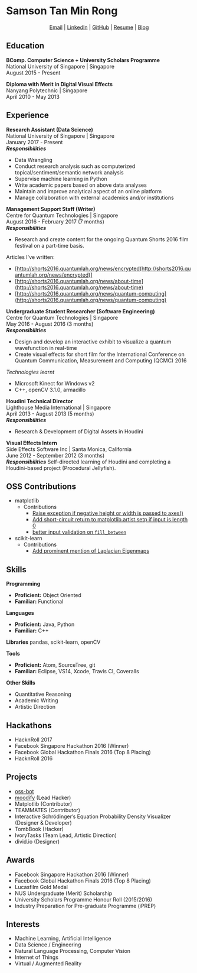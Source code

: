 Samson Tan Min Rong
==========
<p align="center">
  <a href="mailto:samson.tmr@gmail.com">Email</a> |
  <a href="linkedin.com/in/samsontmr">LinkedIn</a> |
  <a href="github.com/samsontmr">GitHub</a> |
  <a href="bit.ly/samsontanresume">Resume</a> |
  <a href="samsontmr.github.io">Blog</a>
</p>

Education
---------
**BComp. Computer Science + University Scholars Programme** <br>
National University of Singapore | Singapore <br>
August 2015 - Present

**Diploma with Merit in Digital Visual Effects** <br>
Nanyang Polytechnic | Singapore <br>
April 2010 - May 2013 <br>

Experience
----------
**Research Assistant (Data Science)** <br>
National University of Singapore | Singapore <br>
January 2017 - Present <br>
***Responsibilities***

*   Data Wrangling
*   Conduct research analysis such as computerized topical/sentiment/semantic network analysis
*   Supervise machine learning in Python
*   Write academic papers based on above data analyses
*   Maintain and improve analytical aspect of an online platform
*   Manage collaboration with external academics and/or institutions

**Management Support Staff (Writer)** <br>
Centre for Quantum Technologies | Singapore <br>
August 2016 - February 2017 (7 months) <br>
***Responsibilities***

*   Research and create content for the ongoing Quantum Shorts 2016 film festival on a part-time basis.

Articles I've written:

*   [http://shorts2016.quantumlah.org/news/encrypted(http://shorts2016.quantumlah.org/news/encrypted)]
*   [http://shorts2016.quantumlah.org/news/about-time](http://shorts2016.quantumlah.org/news/about-time)
*   [http://shorts2016.quantumlah.org/news/quantum-computing](http://shorts2016.quantumlah.org/news/quantum-computing)

**Undergraduate Student Researcher (Software Engineering)** <br>
Centre for Quantum Technologies | Singapore <br>
May 2016 - August 2016 (3 months) <br>
***Responsibilities***

*   Design and develop an interactive exhibit to visualize a quantum wavefunction in real-time
*   Create visual effects for short film for the International Conference on Quantum Communication, Measurement and Computing (QCMC) 2016

*Technologies learnt*

*   Microsoft Kinect for Windows v2
*   C++, openCV 3.1.0, armadillo

**Houdini Technical Director** <br>
Lighthouse Media International | Singapore <br>
April 2013 - August 2013 (5 months) <br>
***Responsibilities***

*   Research & Development of Digital Assets in Houdini

**Visual Effects Intern** <br>
Side Effects Software Inc | Santa Monica, California <br>
June 2012 - September 2012 (3 months) <br>
***Responsibilities***
Self-directed learning of Houdini and completing a Houdini-based project (Procedural Jellyfish).

OSS Contributions
-----------------
*   matplotlib
    *   Contributions
        *   [Raise exception if negative height or width is passed to axes()](https://github.com/matplotlib/matplotlib/pull/7783)
        *   [Add short-circuit return to matplotlib.artist.setp if input is length 0](https://github.com/matplotlib/matplotlib/pull/7801)
        *   [better input validation on `fill_between`](https://github.com/matplotlib/matplotlib/pull/7817)
*   scikit-learn
    *   Contributions
        *   [Add prominent mention of Laplacian Eigenmaps](https://github.com/scikit-learn/scikit-learn/pull/8155)

Skills
--------
**Programming**

*   **Proficient:** Object Oriented
*   **Familiar:** Functional

**Languages**

*   **Proficient:** Java, Python
*   **Familiar:** C++

**Libraries**
pandas, scikit-learn, openCV

**Tools**

*   **Proficient:** Atom, SourceTree, git
*   **Familiar:** Eclipse, VS14, Xcode, Travis CI, Coveralls

**Other Skills**

*   Quantitative Reasoning
*   Academic Writing
*   Artistic Direction

Hackathons
----------

*   HacknRoll 2017
*   Facebook Singapore Hackathon 2016 (Winner)
*   Facebook Global Hackathon Finals 2016 (Top 8 Placing)
*   HacknRoll 2016

Projects
--------

*   [oss-bot](https://github.com/samsontmr/oss-bot)
*   [moodify](https://github.com/samsontmr/moodify) (Lead Hacker)
*   Matplotlib (Contributor)
*   TEAMMATES (Contributor)
*   Interactive Schrödinger’s Equation Probability Density Visualizer (Designer & Developer)
*   TombBook (Hacker)
*   IvoryTasks (Team Lead, Artistic Direction)
*   divid.io (Designer)

Awards
------

*   Facebook Singapore Hackathon 2016 (Winner)
*   Facebook Global Hackathon Finals 2016 (Top 8 Placing)
*   Lucasfilm Gold Medal
*   NUS Undergraduate (Merit) Scholarship
*   University Scholars Programme Honour Roll (2015/2016)
*   Industry Preparation for Pre-graduate Programme (iPREP)

Interests
---------

*   Machine Learning, Artificial Intelligence
*   Data Science / Engineering
*   Natural Language Processing, Computer Vision
*   Internet of Things
*   Virtual / Augmented Reality
